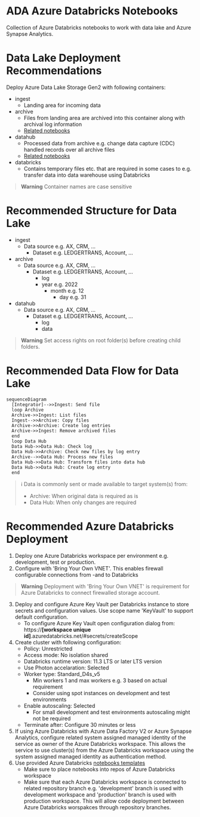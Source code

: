 # ADA Azure Databricks Notebooks
Collection of Azure Databricks notebooks to work with data lake and Azure Synapse Analytics.

# Data Lake Deployment Recommendations
Deploy Azure Data Lake Storage Gen2 with following containers:
- ingest
  - Landing area for incoming data
- archive
  - Files from landing area are archived into this container along with archival log information
  - [Related notebooks](https://github.com/Qivada/ADA/tree/main/AzureDatabricks/__Library/FromIngestToArchive)
- datahub
  - Processed data from archive e.g. change data capture (CDC) handled records over all archive files
  - [Related notebooks](https://github.com/Qivada/ADA/tree/main/AzureDatabricks/__Library/FromArchiveToDatabricks)
- databricks
  - Contains temporary files etc. that are required in some cases to e.g. transfer data into data warehouse using Databricks

> **Warning**
> Container names are case sensitive

# Recommended Structure for Data Lake
- ingest
  - Data source e.g. AX, CRM, ...
    - Dataset e.g. LEDGERTRANS, Account, ...
- archive
  - Data source e.g. AX, CRM, ...
    - Dataset e.g. LEDGERTRANS, Account, ...
      - log
      - year e.g. 2022
        - month e.g. 12
          - day e.g. 31
- datahub
  - Data source e.g. AX, CRM, ...
    - Dataset e.g. LEDGERTRANS, Account, ...
      - log
      - data

> **Warning**
> Set access rights on root folder(s) before creating child folders.

# Recommended Data Flow for Data Lake
~~~mermaid
sequenceDiagram
  [Integrator]-->>Ingest: Send file
  loop Archive
  Archive->>Ingest: List files
  Ingest-->>Archive: Copy files
  Archive->>Archive: Create log entries
  Archive->>Ingest: Remove archived files
  end
  loop Data Hub
  Data Hub->>Data Hub: Check log
  Data Hub->>Archive: Check new files by log entry
  Archive-->>Data Hub: Process new files
  Data Hub->>Data Hub: Transform files into data hub
  Data Hub->>Data Hub: Create log entry
  end
~~~

> :information_source:
Data is commonly sent or made available to target system(s) from:
> - Archive: When original data is required as is
> - Data Hub: When only changes are required

# Recommended Azure Databricks Deployment
1. Deploy one Azure Databricks workspace per environment e.g. development, test or production.
2. Configure with 'Bring Your Own VNET'. This enables firewall configurable connections from -and to Databricks
> **Warning**
> Deployment with 'Bring Your Own VNET' is requirement for Azure Databricks to connect firewalled storage account.
3. Deploy and configure Azure Key Vault per Databricks instance to store secrets and configuration values. Use scope name 'KeyVault' to support default configuration.
   - To configure Azure Key Vault open configuration dialog from: https://**[workspace unique id]**.azuredatabricks.net/#secrets/createScope
4. Create cluster with following configuration:
   - Policy: Unrestricted
   - Access mode: No isolation shared
   - Databricks runtime version: 11.3 LTS or later LTS version
   - Use Photon accelaration: Selected
   - Worker type: Standard_D4s_v5
     - Min workers 1 and max workers e.g. 3 based on actual requirement
     - Consider using spot instances on development and test environments
   - Enable autoscaling: Selected
     - For small development and test environments autoscaling might not be required
   - Terminate after: Configure 30 minutes or less
5. If using Azure Databricks with Azure Data Factory V2 or Azure Synapse Analytics, configure related system assigned managed identity of the service as owner of the Azure Databricks workspace. This allows the service to use cluster(s) from the Azure Databricks workspace using the system assigned managed identity as authentication method.
6. Use provided Azure Databricks [notebooks templates](https://github.com/Qivada/ADA/tree/main/AzureDatabricks/__Library)
   - Make sure to place notebooks into repos of Azure Databricks workspace
   - Make sure that each Azure Databricks workspace is connected to related repository branch e.g. 'development' branch is used with development workspace and 'production' branch is used with production workspace. This will allow code deployment between Azure Databricks worspakces through repository branches.
